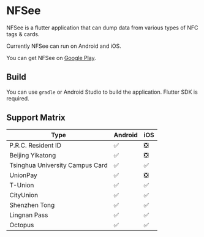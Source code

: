 # NFSee

NFSee is a flutter application that can dump data from various types of NFC tags & cards.

Currently NFSee can run on Android and iOS.

You can get NFSee on [Google Play](https://play.google.com/store/apps/details?id=im.nfc.nfsee).

## Build

You can use `gradle` or Android Studio to build the application. Flutter SDK is required.

## Support Matrix

| Type                            | Android | iOS  |
| ------------------------------- | ------- | ---- |
| P.R.C. Resident ID              | ✅️       | ❎️    |
| Beijing Yikatong                | ✅️       | ❎️    |
| Tsinghua University Campus Card | ✅️       | ✅️    |
| UnionPay                        | ✅️       | ❎️    |
| T-Union                         | ✅️       | ✅️    |
| CityUnion                       | ✅️       | ✅️    |
| Shenzhen Tong                   | ✅️       | ✅️    |
| Lingnan Pass                    | ✅️       | ✅️    |
| Octopus                         | ✅️       | ✅️    |
